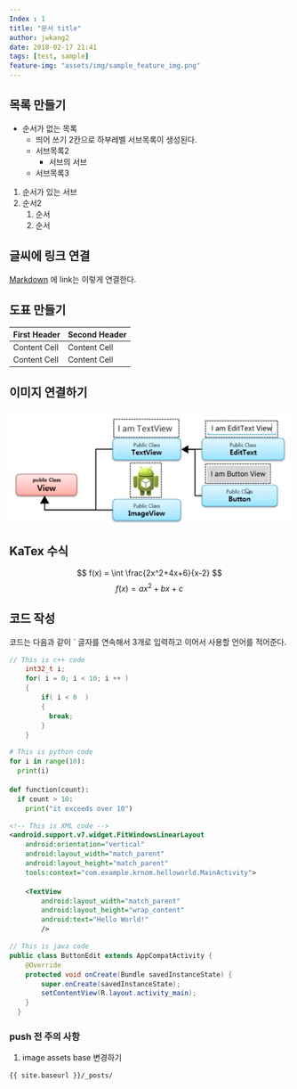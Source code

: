 ```yaml
---
Index : 1
title: "문서 title"
author: jwkang2
date: 2018-02-17 21:41
tags: [test, sample]
feature-img: "assets/img/sample_feature_img.png"
---
```

## 목록 만들기
* 순서가 없는 목록
  * 띄어 쓰기 2칸으로 하부레벨 서브목록이 생성된다.
  * 서브목록2
     * 서브의 서브
  * 서브목록3

1. 순서가 있는 서브
2. 순서2
   1. 순서
   2. 순서

## 글씨에 링크 연결
[Markdown](http://daringfireball.net/projects/markdown/syntax) 에 link는 이렇게 연결한다.

## 도표 만들기

First Header  | Second Header
---------- | ----------
Content Cell  | Content Cell
Content Cell  | Content Cell

## 이미지 연결하기
![newname](_posts/assets/markdown-img-paste-20180217143253697.png)

## KaTex  수식
 $$ f(x) = \int \frac{2x^2+4x+6}{x-2} $$
 $$ f(x) = ax^2+bx+c $$

## 코드 작성
코드는 다음과 같이 ` 글자를 연속해서 3개로 입력하고 이어서 사용할 언어를 적어준다.

```c++
// This is c++ code
    int32_t i;
    for( i = 0; i < 10; i ++ )
    {
        if( i < 0  )
        {
          break;
        }
    }
```

```python
# This is python code
for i in range(10):
  print(i)

def function(count):
  if count > 10:
    print("it exceeds over 10")
```

```xml
<!-- This is XML code -->
<android.support.v7.widget.FitWindowsLinearLayout
    android:orientation="vertical"
    android:layout_width="match_parent"
    android:layout_height="match_parent"
    tools:context="com.example.krnom.helloworld.MainActivity">

    <TextView
        android:layout_width="match_parent"
        android:layout_height="wrap_content"
        android:text="Hello World!"
        />
```

```java
// This is java code
public class ButtonEdit extends AppCompatActivity {
    @Override
    protected void onCreate(Bundle savedInstanceState) {
        super.onCreate(savedInstanceState);
        setContentView(R.layout.activity_main);
    }
  }
```

### push 전 주의 사항
1. image assets base 변경하기
```
{{ site.baseurl }}/_posts/
```
